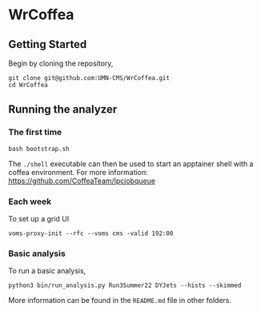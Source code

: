 # WrCoffea

## Getting Started
Begin by cloning the repository,
```
git clone git@github.com:UMN-CMS/WrCoffea.git
cd WrCoffea
```
## Running the analyzer
### The first time
```
bash bootstrap.sh
```
The `./shell` executable can then be used to start an apptainer shell with a coffea environment. For more information: https://github.com/CoffeaTeam/lpcjobqueue
### Each week
To set up a grid UI
```
voms-proxy-init --rfc --voms cms -valid 192:00
```
### Basic analysis
To run a basic analysis, 
```
python3 bin/run_analysis.py Run3Summer22 DYJets --hists --skimmed
```
More information can be found in the `README.md` file in other folders.
